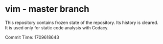 # vim - master branch

This repository contains frozen state of the repository.
Its history is cleared. It is used only for static code
analysis with Codacy.

Commit Time: 1709618643